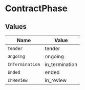 # ContractPhase


## Values

| Name            | Value           |
| --------------- | --------------- |
| `Tender`        | tender          |
| `Ongoing`       | ongoing         |
| `InTermination` | in_termination  |
| `Ended`         | ended           |
| `InReview`      | in_review       |